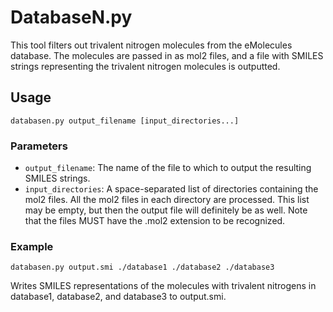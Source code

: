 # DatabaseN.py

This tool filters out trivalent nitrogen molecules from the eMolecules database.
The molecules are passed in as mol2 files, and a file with SMILES strings
representing the trivalent nitrogen molecules is outputted.

## Usage
```
databasen.py output_filename [input_directories...]
```

### Parameters
* `output_filename`: The name of the file to which to output the resulting
  SMILES strings.
* `input_directories`: A space-separated list of directories containing the
  mol2 files. All the mol2 files in each directory are processed. This list may
  be empty, but then the output file will definitely be as well. Note that the
  files MUST have the .mol2 extension to be recognized.

### Example
```
databasen.py output.smi ./database1 ./database2 ./database3
```
Writes SMILES representations of the molecules with trivalent nitrogens in
database1, database2, and database3 to output.smi.
